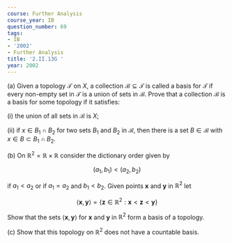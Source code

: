 ```yaml
---
course: Further Analysis
course_year: IB
question_number: 69
tags:
- IB
- '2002'
- Further Analysis
title: '2.II.13G '
year: 2002
---
```



(a) Given a topology $\mathcal{T}$ on $X$, a collection $\mathcal{B} \subseteq \mathcal{T}$ is called a basis for $\mathcal{T}$ if every non-empty set in $\mathcal{T}$ is a union of sets in $\mathcal{B}$. Prove that a collection $\mathcal{B}$ is a basis for some topology if it satisfies:

(i) the union of all sets in $\mathcal{B}$ is $X$;

(ii) if $x \in B_{1} \cap B_{2}$ for two sets $B_{1}$ and $B_{2}$ in $\mathcal{B}$, then there is a set $B \in \mathcal{B}$ with $x \in B \subset B_{1} \cap B_{2}$.

(b) On $\mathbb{R}^{2}=\mathbb{R} \times \mathbb{R}$ consider the dictionary order given by

$$\left(a_{1}, b_{1}\right)<\left(a_{2}, b_{2}\right)$$

if $a_{1}<a_{2}$ or if $a_{1}=a_{2}$ and $b_{1}<b_{2}$. Given points $\mathbf{x}$ and $\mathbf{y}$ in $\mathbb{R}^{2}$ let

$$\langle\mathbf{x}, \mathbf{y}\rangle=\left\{\mathbf{z} \in \mathbb{R}^{2}: \mathbf{x}<\mathbf{z}<\mathbf{y}\right\}$$

Show that the sets $\langle\mathbf{x}, \mathbf{y}\rangle$ for $\mathbf{x}$ and $\mathbf{y}$ in $\mathbb{R}^{2}$ form a basis of a topology.

(c) Show that this topology on $\mathbb{R}^{2}$ does not have a countable basis.